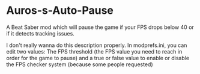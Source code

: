 # Auros-s-Auto-Pause
A Beat Saber mod which will pause the game if your FPS drops below 40 or if it detects tracking issues.


I don't really wanna do this description properly.
In modprefs.ini, you can edit two values: The FPS threshold (the FPS value you need to reach in order for the game to pause) and a true or false value to enable or disable the FPS checker system (because some people requested)
